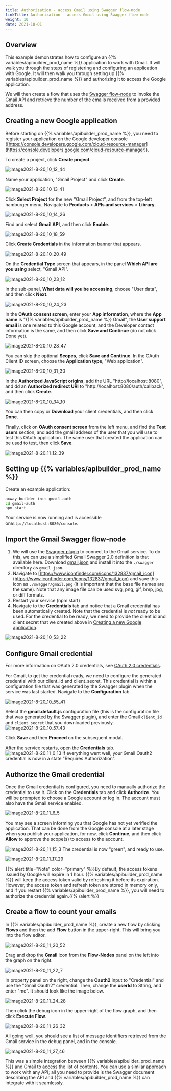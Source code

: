 ```yaml
---
title: Authorization - access Gmail using Swagger flow-node
linkTitle: Authorization - access Gmail using Swagger flow-node
weight: 10
date: 2021-10-01
---
```


## Overview

This example demonstrates how to configure an {{% variables/apibuilder_prod_name %}} application to work with Gmail. It will walk you through the steps of registering and configuring an application with Google. It will then walk you through setting up {{% variables/apibuilder_prod_name %}} and authorizing it to access the Google application.

We will then create a flow that uses the [Swagger flow-node](/docs/developer_guide/flows/flow-nodes/swagger_flow-node/) to invoke the Gmail API and retrieve the number of the emails received from a provided address.

## Creating a new Google application

Before starting on {{% variables/apibuilder_prod_name %}}, you need to register your application on the Google developer console ([https://console.developers.google.com/cloud-resource-manager](https://console.developers.google.com/cloud-resource-manager)).

To create a project, click **Create project**.

![image2021-8-20_10_12_44](/Images/image2021_8_20_10_12_44.png)

Name your application, "Gmail Project" and click **Create**.

![image2021-8-20_10_13_41](/Images/image2021_8_20_10_13_41.png)

Click **Select Project** for the new "Gmail Project", and from the top-left hamburger menu, Navigate to **Products** > **APIs and services** > **Library**.

![image2021-8-20_10_14_26](/Images/image2021_8_20_10_14_26.png)

Find and select **Gmail API**, and then click **Enable**.

![image2021-8-20_10_18_59](/Images/image2021_8_20_10_18_59.png)

Click **Create Credentials** in the information banner that appears.

![image2021-8-20_10_20_49](/Images/image2021_8_20_10_20_49.png)

On the **Credential Type** screen that appears, in the panel **Which API are you using** select, "Gmail API".

![image2021-8-20_10_23_12](/Images/image2021_8_20_10_23_12.png)

In the sub-panel, **What data will you be accessing**, choose "User data", and then click **Next**.

![image2021-8-20_10_24_23](/Images/image2021_8_20_10_24_23.png)

In the **OAuth consent screen**, enter your **App information**, where the **App name** is "{{% variables/apibuilder_prod_name %}} Gmail", the **User support email** is one related to this Google account, and the Developer contact information is the same, and then click **Save and Continue** (do not click Done yet).

![image2021-8-20_10_28_47](/Images/image2021_8_20_10_28_47.png)

You can skip the optional **Scopes**, click **Save and Continue**. In the OAuth Client ID screen, choose the **Application type**, "Web application".

![image2021-8-20_10_31_30](/Images/image2021_8_20_10_31_30.png)

In the **Authorized JavaScript origins**, add the URL "http://localhost:8080", and dd an **Authorized redirect URI** to "http://localhost:8080/auth/callback", and then click **Create**.

![image2021-8-20_10_34_10](/Images/image2021_8_20_10_34_10.png)

You can then copy or **Download** your client credentials, and then click **Done**.

Finally, click on **OAuth consent screen** from the left menu, and find the **Test users** section, and add the gmail address of the user that you will use to test this OAuth application. The same user that created the application can be used to test, then click **Save**.

![image2021-8-20_11_12_39](/Images/image2021_8_20_11_12_39.png)

## Setting up {{% variables/apibuilder_prod_name %}}

Create an example application:

```bash
axway builder init gmail-auth
cd gmail-auth
npm start
```

Your service is now running and is accessible on`http://localhost:8080/console`.

## Import the Gmail Swagger flow-node

1. We will use the [Swagger plugin](https://www.npmjs.com/package/@axway/api-builder-plugin-fn-swagger) to connect to the Gmail service. To do this, we can use a simplified Gmail Swagger 2.0 definition is that available here. Download [gmail.json](/files/gmail.json) and install it into the `./swagger` directory as `gmail.json`.
1. Navigate to [https://www.iconfinder.com/icons/132837/gmail_icon](https://www.iconfinder.com/icons/132837/gmail_icon) and save this icon as `./swagger/gmail.png` (it is important that the base file names are the same). Note that any image file can be used svg, png, gif, bmp, jpg, or diff formats.
1. Restart your service (npm start)
1. Navigate to the **Credentials** tab and notice that a Gmail credential has been automatically created. Note that the credential is _not_ ready to be used. For the credential to be ready, we need to provide the client id and client secret that we created above in [Creating a new Google application](#creating-a-new-google-application).

![image2021-8-20_10_53_22](/Images/image2021_8_20_10_53_22.png)

## Configure Gmail credential

For more information on OAuth 2.0 credentials, see [OAuth 2.0 credentials](/docs/developer_guide/credentials/configuring_credentials/oauth_2.0_credentials/).

For Gmail, to get the credential ready, we need to configure the generated credential with our client_id and client_secret. This credential is within a configuration file that was generated by the Swagger plugin when the service was last started. Navigate to the **Configuration** tab.

![image2021-8-20_10_55_41](/Images/image2021_8_20_10_55_41.png)

Select the **gmail.default.js** configuration file (this is the configuration file that was generated by the Swagger plugin), and enter the Gmail `client_id` and `client_secret` that you downloaded previously.
![image2021-8-20_10_57_43](/Images/image2021_8_20_10_57_43.png)

Click **Save** and then **Proceed** on the subsequent modal.

After the service restarts, open the **Credentials** tab.
![image2021-8-20_11_0_13](/Images/image2021_8_20_11_0_13.png)
If everything went well, your Gmail Oauth2 credential is now in a state "Requires Authorization".

## Authorize the Gmail credential

Once the Gmail credential is configured, you need to manually authorize the credential to use it. Click on the **Credentials** tab and click **Authorize**. You will be prompted to choose a Google account or log in. The account must also have the Gmail service enabled.

![image2021-8-20_11_6_5](/Images/image2021_8_20_11_6_5.png)

You may see a screen informing you that Google has not yet verified the application. That can be done from the Google console at a later stage when you publish your application, for now, click **Continue**, and then click **Allow** to approve the scope(s) to access to the account.

![image2021-8-20_11_15_3](/Images/image2021_8_20_11_15_3.png)
The credential is now "green", and ready to use.

![image2021-8-20_11_17_29](/Images/image2021_8_20_11_17_29.png)

{{% alert title="Note" color="primary" %}}By default, the access tokens issued by Google will expire in 1 hour. {{% variables/apibuilder_prod_name %}} will keep the access token valid by refreshing it before its expiration. However, the access token and refresh token are stored in memory only, and if you restart {{% variables/apibuilder_prod_name %}}, you will need to authorize the credential again.{{% /alert %}}

## Create a flow to count your emails

In {{% variables/apibuilder_prod_name %}}, create a new flow by clicking **Flows** and then the add **Flow** button in the upper-right. This will bring you into the flow editor.

![image2021-8-20_11_20_52](/Images/image2021_8_20_11_20_52.png)

Drag and drop the **Gmail** icon from the **Flow-Nodes** panel on the left into the graph on the right.

![image2021-8-20_11_22_7](/Images/image2021_8_20_11_22_7.png)

In property panel on the right, change the **Oauth2** input to "Credential" and use the "Gmail Oauth2" credential. Then, change the **userId** to String, and enter "me". It should look like the image below.

![image2021-8-20_11_24_28](/Images/image2021_8_20_11_24_28.png)

Then click the debug icon in the upper-right of the flow graph, and then click **Execute Flow**.

![image2021-8-20_11_26_32](/Images/image2021_8_20_11_26_32.png)

All going well, you should see a list of message identifiers retrieved from the Gmail service in the debug panel, and in the console.

![image2021-8-20_11_27_46](/Images/image2021_8_20_11_27_46.png)

This was a simple integration between {{% variables/apibuilder_prod_name %}} and Gmail to access the list of contents. You can use a similar approach to work with any API; all you need to provide is the Swagger document describing the API and {{% variables/apibuilder_prod_name %}} can integrate with it seamlessly.
